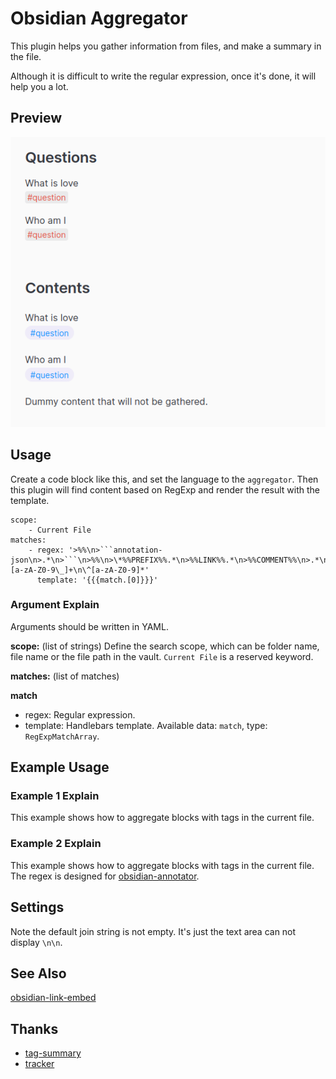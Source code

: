 # Obsidian Aggregator

This plugin helps you gather information from files, and make a summary in the file.

Although it is difficult to write the regular expression, once it's done, it will help you a lot.

## Preview

![preview](docs/preview.png)

## Usage

Create a code block like this, and set the language to the `aggregator`. Then this plugin will find content based on RegExp and render the result with the template.

````aggregator
scope:
    - Current File
matches:
    - regex: '>%%\n>```annotation-json\n>.*\n>```\n>%%\n>\*%%PREFIX%%.*\n>%%LINK%%.*\n>%%COMMENT%%\n>.*\n>%%TAGS%%\n>\#[a-zA-Z0-9\_]+\n\^[a-zA-Z0-9]*'
      template: '{{{match.[0]}}}'
````

### Argument Explain

Arguments should be written in YAML.

**scope:** (list of strings) Define the search scope, which can be folder name, file name or the file path in the vault. `Current File` is a reserved keyword.

**matches:** (list of matches)

**match**

-   regex: Regular expression.
-   template: Handlebars template. Available data: `match`, type: `RegExpMatchArray`.

## Example Usage

### Example 1 Explain

This example shows how to aggregate blocks with tags in the current file.

### Example 2 Explain

This example shows how to aggregate blocks with tags in the current file. The regex is designed for [obsidian-annotator](https://github.com/elias-sundqvist/obsidian-annotator).

## Settings

Note the default join string is not empty. It's just the text area can not display `\n\n`.

## See Also

[obsidian-link-embed](https://github.com/Seraphli/obsidian-link-embed)

## Thanks

- [tag-summary](https://github.com/macrojd/tag-summary)
- [tracker](https://github.com/pyrochlore/obsidian-tracker)
